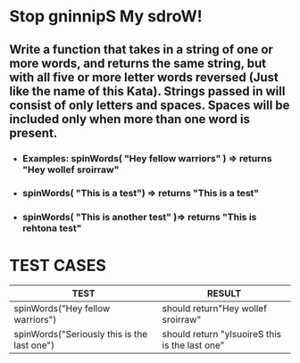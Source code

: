 # Stop gninnipS My sdroW!

## Write a function that takes in a string of one or more words, and returns the same string, but with all five or more letter words reversed (Just like the name of this Kata). Strings passed in will consist of only letters and spaces. Spaces will be included only when more than one word is present.

- ### Examples: spinWords( "Hey fellow warriors" ) => returns "Hey wollef sroirraw"
- ### spinWords( "This is a test") => returns "This is a test"
- ### spinWords( "This is another test" )=> returns "This is rehtona test"

# TEST CASES

| TEST                                        | RESULT                                         |
| ------------------------------------------- | ---------------------------------------------- |
| spinWords("Hey fellow warriors")            | should return"Hey wollef sroirraw"             |
| spinWords("Seriously this is the last one") | should return "ylsuoireS this is the last one" |
